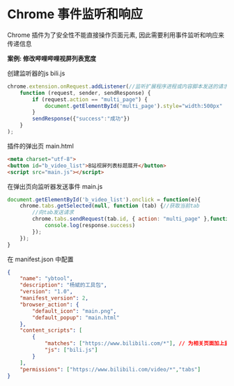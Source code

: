 # Chrome 事件监听和响应

Chrome 插件为了安全性不能直接操作页面元素, 因此需要利用事件监听和响应来传递信息

**案例: 修改哔哩哔哩视屏列表宽度**

创建监听器的js
bili.js 
```js
chrome.extension.onRequest.addListener(//监听扩展程序进程或内容脚本发送的请求
    function (request, sender, sendResponse) {
        if (request.action == "multi_page") {
            document.getElementById('multi_page').style="width:500px"
        }
        sendResponse({"success":"成功"})
    }
);
```

插件的弹出页
main.html 
```html
<meta charset="utf-8">
<button id="b_video_list">B站视屏列表标题展开</button>
<script src="main.js"></script>
```

在弹出页向监听器发送事件
main.js
```js
document.getElementById('b_video_list').onclick = function(e){
    chrome.tabs.getSelected(null, function (tab) {//获取当前tab
        //向tab发送请求
        chrome.tabs.sendRequest(tab.id, { action: "multi_page" },function(response){
            console.log(response.success)
        });
    });
}
```

在 manifest.json 中配置

```json
{
    "name": "ybtool",
    "description": "杨斌的工具包",
    "version": "1.0",
    "manifest_version": 2,
    "browser_action": {
        "default_icon": "main.png",
        "default_popup": "main.html"
    },
    "content_scripts": [
        {
            "matches": ["https://www.bilibili.com/*"], // 为相关页面加上监听器
            "js": ["bili.js"]
        }
    ],
    "permissions": ["https://www.bilibili.com/video/*","tabs"]
}
```

